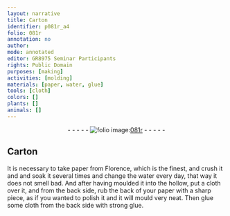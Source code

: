 ```yaml
---
layout: narrative
title: Carton
identifier: p081r_a4
folio: 081r
annotation: no
author:
mode: annotated
editor: GR8975 Seminar Participants
rights: Public Domain
purposes: [making]
activities: [molding]
materials: [paper, water, glue]
tools: [cloth]
colors: []
plants: []
animals: []
---
```


 <div class="folio" align="center">- - - - - <a href="http://gallica.bnf.fr/ark:/12148/btv1b10500001g/f167.image" target="_blank"><img src="https://cu-mkp.github.io/GR8975-edition/assets/photo-icon.png" alt="folio image: " style="display:inline-block; margin-bottom:-3px;"/>081r</a> - - - - - </div>  <span class="activity"></span> 

## Carton

 
 It is necessary to take <span class="material">paper</span> from <span class="place">Florence</span>, which is the finest, and crush it and and soak it several times and change the <span class="material">water</span> every day, that way it does not smell bad. And after having moulded it into the hollow, put a <span class="tool">cloth</span> over it, and from the back side, rub the back of your <span class="material">paper</span> with a sharp piece, as if you wanted to polish it and it will mould very neat. Then glue some <span class="tool">cloth</span> from the back side with strong <span class="material">glue</span>. 
 